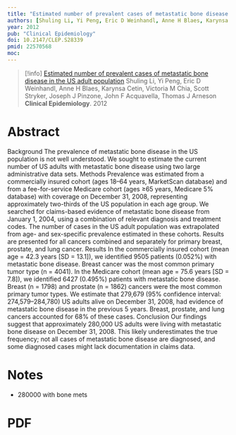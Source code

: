 ```yaml
---
title: "Estimated number of prevalent cases of metastatic bone disease in the US adult population"
authors: [Shuling Li, Yi Peng, Eric D Weinhandl, Anne H Blaes, Karynsa Cetin, Victoria M Chia, Scott Stryker, Joseph J Pinzone, John F Acquavella, Thomas J Arneson]
year: 2012
pub: "Clinical Epidemiology"
doi: 10.2147/CLEP.S28339
pmid: 22570568
moc: 
---
```

>[!info]
[Estimated number of prevalent cases of metastatic bone disease in the US adult population](https://pubmed.ncbi.nlm.nih.gov/22570568/)
Shuling Li, Yi Peng, Eric D Weinhandl, Anne H Blaes, Karynsa Cetin, Victoria M Chia, Scott Stryker, Joseph J Pinzone, John F Acquavella, Thomas J Arneson
**Clinical Epidemiology**. 2012

# Abstract
Background The prevalence of metastatic bone disease in the US population is not well understood. We sought to estimate the current number of US adults with metastatic bone disease using two large administrative data sets. Methods Prevalence was estimated from a commercially insured cohort (ages 18–64 years, MarketScan database) and from a fee-for-service Medicare cohort (ages ≥65 years, Medicare 5% database) with coverage on December 31, 2008, representing approximately two-thirds of the US population in each age group. We searched for claims-based evidence of metastatic bone disease from January 1, 2004, using a combination of relevant diagnosis and treatment codes. The number of cases in the US adult population was extrapolated from age- and sex-specific prevalence estimated in these cohorts. Results are presented for all cancers combined and separately for primary breast, prostate, and lung cancer. Results In the commercially insured cohort (mean age = 42.3 years [SD = 13.1]), we identified 9505 patients (0.052%) with metastatic bone disease. Breast cancer was the most common primary tumor type (n = 4041). In the Medicare cohort (mean age = 75.6 years [SD = 7.8]), we identified 6427 (0.495%) patients with metastatic bone disease. Breast (n = 1798) and prostate (n = 1862) cancers were the most common primary tumor types. We estimate that 279,679 (95% confidence interval: 274,579–284,780) US adults alive on December 31, 2008, had evidence of metastatic bone disease in the previous 5 years. Breast, prostate, and lung cancers accounted for 68% of these cases. Conclusion Our findings suggest that approximately 280,000 US adults were living with metastatic bone disease on December 31, 2008. This likely underestimates the true frequency; not all cases of metastatic bone disease are diagnosed, and some diagnosed cases might lack documentation in claims data.

# Notes
- 280000 with bone mets

# PDF
